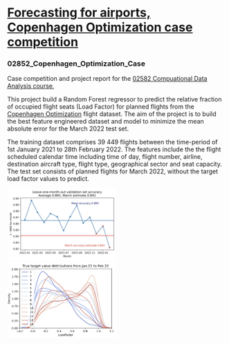 
# [Forecasting for airports, Copenhagen Optimization case competition](https://github.com/Magnushhoie/02852_Copenhagen_Optimization_Case/blob/main/docs/Case%20for%2002582%20-%20Forecasting%20for%20airports.pdf)

### 02852_Copenhagen_Optimization_Case
Case competition and project report for the [02582 Compuational Data Analysis course](https://www.imm.dtu.dk/courses/02582/), 

This project build a Random Forest regressor to predict the relative fraction of occupied flight seats (Load Factor) for planned flights from the [Copenhagen Optimization](https://copenhagenoptimization.com/) flight dataset. The aim of the project is to build the best feature engineered dataset and model to minimize the mean absolute error for the March 2022 test set.


The training dataset comprises 39 449 flights between the time-period of 1st January 2021 to 28th February 2022. The features include the the flight scheduled calendar time including time of day, flight number, airline, destination aircraft type, flight type, geographical sector and seat capacity.  The test set consists of planned flights for March 2022, without the target load factor values to predict.

<img src="https://github.com/Magnushhoie/02852_Copenhagen_Optimization_Case/blob/main/figures/LOMO_pred.jpg" width=50% height=50%>

<img src="https://github.com/Magnushhoie/02852_Copenhagen_Optimization_Case/blob/main/figures/LOMO_true.jpg" width=50% height=50%>
